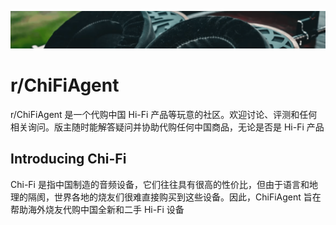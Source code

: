 ![banner](./assets/banner.png)

# r/ChiFiAgent

r/ChiFiAgent 是一个代购中国 Hi-Fi 产品等玩意的社区。欢迎讨论、评测和任何相关询问。版主随时能解答疑问并协助代购任何中国商品，无论是否是 Hi-Fi 产品

## Introducing Chi-Fi

Chi-Fi 是指中国制造的音频设备，它们往往具有很高的性价比，但由于语言和地理的隔阂，世界各地的烧友们很难直接购买到这些设备。因此，ChiFiAgent 旨在帮助海外烧友代购中国全新和二手 Hi-Fi 设备

#
